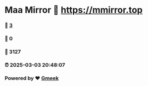 # Maa Mirror :link: https://mmirror.top 
### :page_facing_up: [3](https://mmirror.top/tag.html) 
### :speech_balloon: 0 
### :hibiscus: 3127 
### :alarm_clock: 2025-03-03 20:48:07 
### Powered by :heart: [Gmeek](https://github.com/Meekdai/Gmeek)
